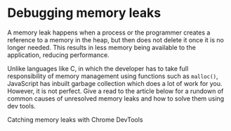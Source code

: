 # Debugging memory leaks

A memory leak happens when a process or the programmer creates a reference to a memory in the heap, but then does not delete it once it is no longer needed. This results in less memory being available to the application, reducing performance.

Unlike languages like C, in which the developer has to take full responsibility of memory management using functions such as `malloc()`, JavaScript has inbuilt garbage collection which does a lot of work for you. However, it is not perfect. Give a read to the article below for a rundown of common causes of unresolved memory leaks and how to solve them using dev tools.

<BadgeLink colorScheme='yellow' badgeText='Read' href='https://medium.com/coding-blocks/catching-memory-leaks-with-chrome-devtools-57b03acb6bb9'>Catching memory leaks with Chrome DevTools</BadgeLink>
